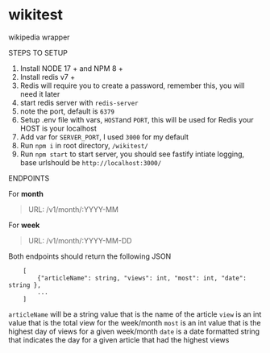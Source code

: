# wikitest
wikipedia wrapper

STEPS TO SETUP
1. Install NODE 17 + and NPM 8 +
2. Install redis v7 + 
3. Redis will require you to create a password, remember this, you will need it later
4. start redis server with `redis-server`
5. note the port, default is `6379`
6. Setup .env file with vars, `HOST`and `PORT`, this will be used for Redis your HOST is your localhost
7. Add var for `SERVER_PORT`, I used `3000` for my default 
8. Run `npm i` in root directory, `/wikitest/`
9. Run `npm start` to start server, you should see fastify intiate logging, base urlshould be `http://localhost:3000/`

ENDPOINTS

For **month**
>URL: /v1/month/:YYYY-MM

For **week**
>URL: /v1/month/:YYYY-MM-DD

Both endpoints should return the following JSON
```
    [
        {"articleName": string, "views": int, "most": int, "date": string },
        ...
    ]
```
`articleName` will be a string value that is the name of the article
`view` is an int value that is the total view for the week/month
`most` is an int value that is the highest day of views for a given week/month
`date` is a date formatted string that indicates the day for a given article that had the highest views